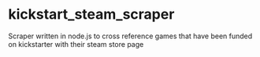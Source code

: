 # kickstart_steam_scraper
Scraper written in node.js to cross reference games that have been funded on kickstarter with their steam store page
